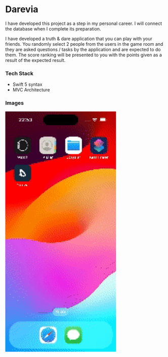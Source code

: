 # Darevia

I have developed this project as a step in my personal career. I will connect the database when I complete its preparation.

I have developed a truth & dare application that you can play with your friends. You randomly select 2 people from the users in the game room and they are asked questions / tasks by the application and are expected to do them. The score ranking will be presented to you with the points given as a result of the expected result.

### Tech Stack
+ Swift 5 syntax
+ MVC Architecture


### Images

<img src="/Images/ScreenRecording.gif"  width="350"/>
